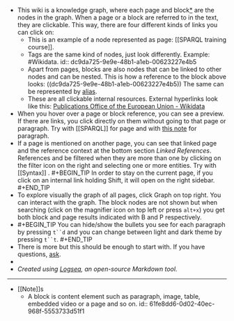 - This wiki is a knowledge graph, where each page and block[*](((61fe8dd6-0d02-40ec-968f-5553733d51f1))) are the nodes in the graph. When a page or a block are referred to in the text, they are clickable. This way, there are four different kinds of links you can click on:
	- This is an example of a node represented as page: [[SPARQL training course]].
	- Tags are the same kind of nodes, just look differently. Example: #Wikidata.
	  id:: dc9da725-9e9e-48b1-a1eb-00623227e4b5
	- Apart from pages, blocks are also nodes that can be linked to other nodes and can be nested. This is how a reference to the block above looks: ((dc9da725-9e9e-48b1-a1eb-00623227e4b5)) The same can be represented by [alias](((dc9da725-9e9e-48b1-a1eb-00623227e4b5))).
	- These are all clickable internal resources. External hyperlinks look like this: [Publications Office of the European Union - Wikidata](https://www.wikidata.org/wiki/Q480222)
- When you hover over a page or block reference, you can see a preview. If there are links, you click directly on them without going to that page or paragraph. Try with [[SPARQL]] for page and with [this note](((61ef8d42-f778-4f31-95f3-1b76bd13f743))) for paragraph.
- If a page is mentioned on another page, you can see that linked page and the reference context at the bottom section _Linked References_. References and be filtered when they are more than one by clicking on the filter icon on the right and selecting one or more entities. Try with [[Syntax]] .
  #+BEGIN_TIP
  In order to stay on the current page, if you click on an internal link holding Shift, it will open on the right sidebar.
  #+END_TIP
- То explore visually the graph of all pages, click Graph on top right. You can interact with the graph. The block nodes are not shown but when searching (click on the magnifier icon on top left or press `alt+x`) you get both block and page results indicated with B and P respectively.
- #+BEGIN_TIP
  You can hide/show the bullets you see for each paragraph by pressing `t``d` and you can change between light and dark theme by pressing `t``t`.
  #+END_TIP
- There is more but this should be enough to start with. If you have questions, [ask](mailto:ivo@velitchkov.eu?subject=Question%2FFeedback%20on%20the%20wiki%20%22SPARQL%20Knowledge%20Graph%22).
-
- _Created using [Logseq](https://logseq.com), an open-source Markdown tool._
- ---
- [[Note]]s
	- A block is content element such as paragraph, image, table, embedded video or a page and so on.
	  id:: 61fe8dd6-0d02-40ec-968f-5553733d51f1